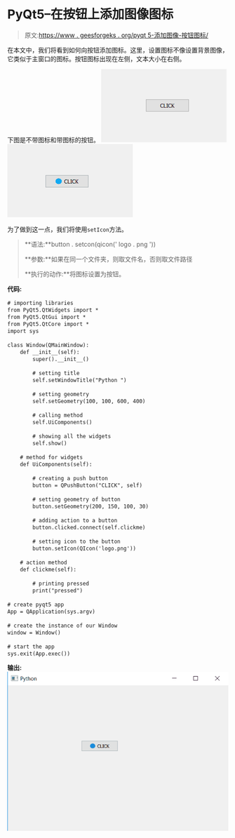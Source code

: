 # PyQt5–在按钮上添加图像图标

> 原文:[https://www . geesforgeks . org/pyqt 5-添加图像-按钮图标/](https://www.geeksforgeeks.org/pyqt5-add-image-icon-on-a-push-button/)

在本文中，我们将看到如何向按钮添加图标。这里，设置图标不像设置背景图像，它类似于主窗口的图标。按钮图标出现在左侧，文本大小在右侧。

下图是不带图标和带图标的按钮。
![](img/7e2fc693f3b1ec6f91b4767c753adb3d.png) ![](img/30f75981016d9844e6a415084dd25878.png)

为了做到这一点，我们将使用`setIcon`方法。

> **语法:**button . setcon(qicon(' logo . png '))
> 
> **参数:**如果在同一个文件夹，则取文件名，否则取文件路径
> 
> **执行的动作:**将图标设置为按钮。

**代码:**

```
# importing libraries
from PyQt5.QtWidgets import * 
from PyQt5.QtGui import * 
from PyQt5.QtCore import * 
import sys

class Window(QMainWindow):
    def __init__(self):
        super().__init__()

        # setting title
        self.setWindowTitle("Python ")

        # setting geometry
        self.setGeometry(100, 100, 600, 400)

        # calling method
        self.UiComponents()

        # showing all the widgets
        self.show()

    # method for widgets
    def UiComponents(self):

        # creating a push button
        button = QPushButton("CLICK", self)

        # setting geometry of button
        button.setGeometry(200, 150, 100, 30)

        # adding action to a button
        button.clicked.connect(self.clickme)

        # setting icon to the button
        button.setIcon(QIcon('logo.png'))

    # action method
    def clickme(self):

        # printing pressed
        print("pressed")

# create pyqt5 app
App = QApplication(sys.argv)

# create the instance of our Window
window = Window()

# start the app
sys.exit(App.exec())
```

**输出:**
![](img/8baaf4d0e50ca22fc5ed8f2dcc7c13cd.png)